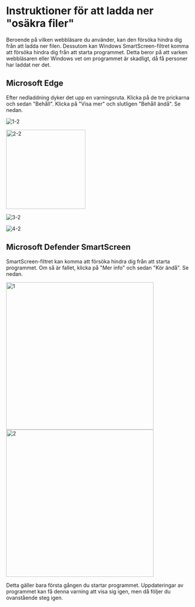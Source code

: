 # Instruktioner för att ladda ner "osäkra filer"

Beroende på vilken webbläsare du använder, kan den försöka hindra dig från att ladda ner filen. Dessutom kan Windows SmartScreen-filtret komma att försöka hindra dig från att starta programmet. 
Detta beror på att varken webbläsaren eller Windows vet om programmet är skadligt, då få personer har laddat ner det.

## Microsoft Edge
Efter nedladdning dyker det upp en varningsruta. Klicka på de tre prickarna och sedan "Behåll". Klicka på "Visa mer" och slutligen "Behåll ändå". Se nedan.

![1-2](https://user-images.githubusercontent.com/90912016/167441715-0e73c9fb-e050-4e20-a758-98e8df538334.png)

<img width="215" alt="2-2" src="https://user-images.githubusercontent.com/90912016/167441238-e7852432-26f4-496f-b055-c59cef18d387.png">

![3-2](https://user-images.githubusercontent.com/90912016/167441274-3204bd19-c1c2-4801-ab41-7a5d9f36c038.png)

![4-2](https://user-images.githubusercontent.com/90912016/167441311-cdfcca4b-5ea6-4339-a9a6-acc67f9b190e.png)

## Microsoft Defender SmartScreen
SmartScreen-filtret kan komma att försöka hindra dig från att starta programmet. Om så är fallet, klicka på "Mer info" och sedan "Kör ändå". Se nedan.

<img width="400" alt="1" src="https://user-images.githubusercontent.com/90912016/167441943-38819513-487c-4ad9-8c68-aeeb8c726d5f.png">

<img width="400" alt="2" src="https://user-images.githubusercontent.com/90912016/167441982-e2fd980f-8306-443e-97d1-efd8284a7c6c.png">

Detta gäller bara första gången du startar programmet. Uppdateringar av programmet kan få denna varning att visa sig igen, men då följer du ovanstående steg igen.
